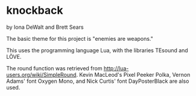 knockback
=========
by Iona DeWalt and Brett Sears

The basic theme for this project is "enemies are weapons."

This uses the programming language Lua, with the libraries TEsound and LÖVE.

The round function was retrieved from http://lua-users.org/wiki/SimpleRound.
Kevin MacLeod's Pixel Peeker Polka, Vernon Adams' font Oxygen Mono, and Nick Curtis' font DayPosterBlack are also used.